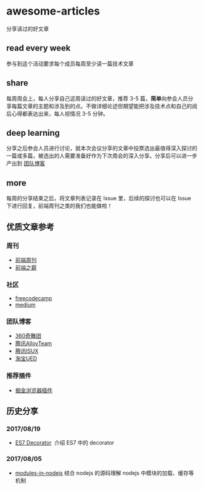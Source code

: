 # awesome-articles
分享读过的好文章

## read every week
参与到这个活动要求每个成员每周至少读一篇技术文章

## share
每周周会上，每人分享自己这周读过的好文章，推荐 3-5 篇，**简单**向参会人员分享每篇文章的主题和涉及到的点。不做详细论述但期望能把涉及技术点和自己的阅后心得都表达出来，每人视情况 3-5 分钟。

## deep learning
分享之后参会人员进行讨论，就本次会议分享的文章中投票选出最值得深入探讨的一篇或多篇，被选出的人需要准备好作为下次周会的深入分享。分享后可以进一步产出到 [团队博客](https://renrenche-fe.github.io/)

## more
每周的分享结束之后，将文章列表记录在 Issue 里，后续的探讨也可以在 Issue 下进行回复，前端周刊之类的我们也能做啦！

## 优质文章参考
### 周刊
- [前端周刊](https://zhuanlan.zhihu.com/feweekly)
- [前端之巅](https://zhuanlan.zhihu.com/qianduanzhidian)

### 社区
- [freecodecamp](https://medium.freecodecamp.org/)
- [medium](https://medium.com/)

### 团队博客
- [360奇舞团](https://75team.com/post/list)
- [腾讯AlloyTeam](http://www.alloyteam.com/)
- [腾讯ISUX](https://isux.tencent.com/)
- [淘宝UED](http://ued.taobao.org/blog/)

### 推荐插件
- [掘金浏览器插件](https://juejin.im/extension)

## 历史分享

### 2017/08/19
- [ES7 Decorator](https://renrenche-fe.github.io/2017/08/20/es7-decorator/)
  介绍 ES7 中的 decorator
  
### 2017/08/05
- [modules-in-nodejs](http://47.93.21.106/sharing/modules-in-nodejs)
  结合 nodejs 的源码理解 nodejs 中模块的加载、缓存等机制
